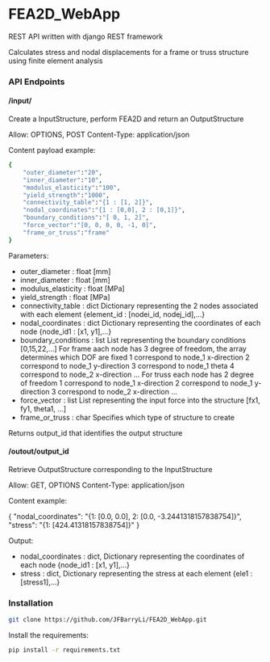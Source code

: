 # FEA2D_WebApp

REST API written with django REST framework

Calculates stress and nodal displacements for a frame or truss structure using finite element analysis


### API Endpoints

#### /input/

Create a InputStructure, perform FEA2D and return an OutputStructure

Allow: OPTIONS, POST
Content-Type: application/json

Content payload example:
```bash
{
	"outer_diameter":"20",
	"inner_diameter":"10",
	"modulus_elasticity":"100",
	"yield_strength":"1000",
	"connectivity_table":"{1 : [1, 2]}",
	"nodal_coordinates":"{1 : [0,0], 2 : [0,1]}",
	"boundary_conditions":"[ 0, 1, 2]",
	"force_vector":"[0, 0, 0, 0, -1, 0]",
	"frame_or_truss":"frame"
}
```

Parameters:
  * outer_diameter : float [mm]
  * inner_diameter : float [mm]
  * modulus_elasticity : float [MPa]
  * yield_strength : float [MPa]
  * connectivity_table : dict 
	Dictionary representing the 2 nodes associated with each element {element_id : [nodei_id, nodej_id],...}
  * nodal_coordinates : dict
	Dictionary representing the coordinates of each node {node_id1 : [x1, y1],...}
  * boundary_conditions : list
	List representing the boundary conditions [0,15,22,...]
	For frame aach node has 3 degree of freedom, the array determines which DOF are fixed
	1 correspond to node_1 x-direction
	2 correspond to node_1 y-direction
	3 correspond to node_1 theta
	4 correspond to node_2 x-direction ...
	For truss each node has 2 degree of freedom
	1 correspond to node_1 x-direction
	2 correspond to node_1 y-direction
	3 correspond to node_2 x-direction ...
  * force_vector : list
  	List representing the input force into the structure [fx1, fy1, theta1, ...]
  * frame_or_truss : char
  	Specifies which type of structure to create
  
Returns output_id that identifies the output structure

#### /outout/output_id

Retrieve OutputStructure corresponding to the InputStructure

Allow: GET, OPTIONS
Content-Type: application/json

Content example:

{
    "nodal_coordinates": "{1: [0.0, 0.0], 2: [0.0, -3.2441318157838754]}",
    "stress": "{1: [424.41318157838754]}"
}

Output:
  * nodal_coordinates : dict, Dictionary representing the coordinates of each node {node_id1 : [x1, y1],...}
  * stress : dict, Dictionary representing the stress at each element {ele1 : [stress1],...}

### Installation

```bash
git clone https://github.com/JFBarryLi/FEA2D_WebApp.git
```

Install the requirements:

```bash
pip install -r requirements.txt
```
